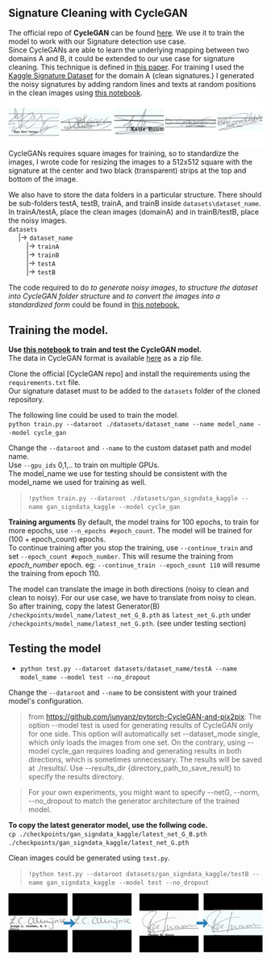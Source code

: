 ## Signature Cleaning with CycleGAN
The official repo of **CycleGAN** can be found [here](https://github.com/junyanz/pytorch-CycleGAN-and-pix2pix). We use it to train the model to work with our Signature detection use case.  
Since CycleGANs are able to learn the underlying mapping between two domains A and B, it could be extended to our use case for signature cleaning. This technique is defined in [this paper](https://arxiv.org/abs/2004.12104). For training I used the [Kaggle Signature Dataset](https://www.kaggle.com/robinreni/signature-verification-dataset) for the domain A (clean signatures.) I generated the noisy signatures by adding random lines and texts at random positions in the clean images using [this notebook](CycleGAN-Data_Preperation_Adding_Noise.ipynb).  
![noisy and clean image](../../Images/noisy.png)  
CycleGANs requires square images for training, so to standardize the images, I wrote code for resizing the images to a 512x512 square with the signature at the center and two black (transparent) strips at the top and bottom of the image.  
  
We also have to store the data folders in a particular structure. There should be sub-folders testA, testB, trainA, and trainB inside `datasets\dataset_name`. In trainA/testA, place the clean images (domainA) and in trainB/testB, place the noisy images.  
`datasets`  
&nbsp;&nbsp;&nbsp;&nbsp; |-> `dataset_name`  
&nbsp;&nbsp;&nbsp;&nbsp;&nbsp;&nbsp;&nbsp;&nbsp; |-> `trainA`   
&nbsp;&nbsp;&nbsp;&nbsp;&nbsp;&nbsp;&nbsp;&nbsp; |-> `trainB`   
&nbsp;&nbsp;&nbsp;&nbsp;&nbsp;&nbsp;&nbsp;&nbsp; |-> `testA`   
&nbsp;&nbsp;&nbsp;&nbsp;&nbsp;&nbsp;&nbsp;&nbsp; |-> `testB`   
  
The code required to do *to generate noisy images*, *to structure the dataset into CycleGAN folder structure* and *to convert the images into a standardized form* could be found in [this notebook.](CycleGAN-Data_Preperation_Adding_Noise.ipynb)  
  
## Training the model.
**Use [this notebook](SignatureCleaningCycleGAN.ipynb) to train and test the CycleGAN model.**  
The data in CycleGAN format is available [here](https://drive.google.com/drive/u/0/folders/1397Q9nqMqEsSesB9UvlIL1u1IGzrUOIK) as a zip file.  

Clone the official [CycleGAN repo] and install the requirements using the `requirements.txt` file.  
Our signature dataset must to be added to the `datasets` folder of the cloned repository.  
  
  
The following line could be used to train the model.  
`python train.py --dataroot ./datasets/dataset_name --name model_name --model cycle_gan`  
  
Change the `--dataroot` and `--name` to the custom dataset path and model name.  
Use `--gpu_ids` 0,1,.. to train on multiple GPUs.  
The model_name we use for testing should be consistent with the model_name we used for training as well.  
> `!python train.py --dataroot ./datasets/gan_signdata_kaggle --name gan_signdata_kaggle --model cycle_gan`  
  
**Training arguments**
By default, the model trains for 100 epochs, to train for more epochs, use `--n_epochs #epoch_count`. The model will be trained for (100 + epoch_count) epochs.  
To continue training after you stop the training, use `--continue_train` and set `--epoch_count #epoch_number`. This will resume the training from *epoch_number* epoch.
eg: `--continue_train --epoch_count 110` will resume the training from epoch 110.
  
  
The model can translate the image in both directions (noisy to clean and clean to noisy). For our use case, we have to translate from noisy to clean. So after training, copy the latest Generator(B) `/checkpoints/model_name/latest_net_G_B.pth` as `latest_net_G.pth` under `/checkpoints/model_name/latest_net_G.pth`. (see under testing section)
  
  
  
  
## Testing the model

-   `python test.py --dataroot datasets/dataset_name/testA --name model_name --model test --no_dropout`

Change the `--dataroot` and `--name` to be consistent with your trained model's configuration.

> from https://github.com/junyanz/pytorch-CycleGAN-and-pix2pix:
> The option --model test is used for generating results of CycleGAN only for one side. This option will automatically set --dataset_mode single, which only loads the images from one set. On the contrary, using --model cycle_gan requires loading and generating results in both directions, which is sometimes unnecessary. The results will be saved at ./results/. Use --results_dir {directory_path_to_save_result} to specify the results directory.

> For your own experiments, you might want to specify --netG, --norm, --no_dropout to match the generator architecture of the trained model.  
  

**To copy the latest generator model, use the follwing code.**  
`cp ./checkpoints/gan_signdata_kaggle/latest_net_G_B.pth ./checkpoints/gan_signdata_kaggle/latest_net_G.pth`  
  
Clean images could be generated using `test.py`.  
> `!python test.py --dataroot datasets/gan_signdata_kaggle/testB --name gan_signdata_kaggle --model test --no_dropout`  
  
![clean](../../Images/cleaning.jpg)
